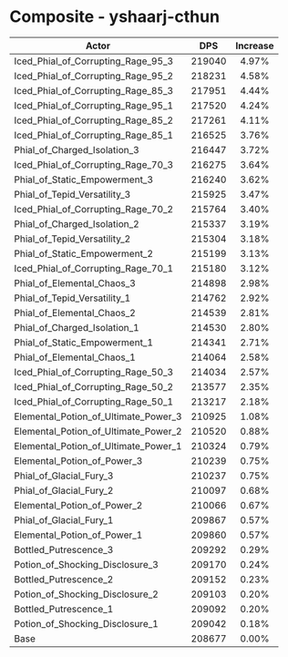 # Composite - yshaarj-cthun
| Actor | DPS | Increase |
|---|:---:|:---:|
|Iced_Phial_of_Corrupting_Rage_95_3|219040|4.97%|
|Iced_Phial_of_Corrupting_Rage_95_2|218231|4.58%|
|Iced_Phial_of_Corrupting_Rage_85_3|217951|4.44%|
|Iced_Phial_of_Corrupting_Rage_95_1|217520|4.24%|
|Iced_Phial_of_Corrupting_Rage_85_2|217261|4.11%|
|Iced_Phial_of_Corrupting_Rage_85_1|216525|3.76%|
|Phial_of_Charged_Isolation_3|216447|3.72%|
|Iced_Phial_of_Corrupting_Rage_70_3|216275|3.64%|
|Phial_of_Static_Empowerment_3|216240|3.62%|
|Phial_of_Tepid_Versatility_3|215925|3.47%|
|Iced_Phial_of_Corrupting_Rage_70_2|215764|3.40%|
|Phial_of_Charged_Isolation_2|215337|3.19%|
|Phial_of_Tepid_Versatility_2|215304|3.18%|
|Phial_of_Static_Empowerment_2|215199|3.13%|
|Iced_Phial_of_Corrupting_Rage_70_1|215180|3.12%|
|Phial_of_Elemental_Chaos_3|214898|2.98%|
|Phial_of_Tepid_Versatility_1|214762|2.92%|
|Phial_of_Elemental_Chaos_2|214539|2.81%|
|Phial_of_Charged_Isolation_1|214530|2.80%|
|Phial_of_Static_Empowerment_1|214341|2.71%|
|Phial_of_Elemental_Chaos_1|214064|2.58%|
|Iced_Phial_of_Corrupting_Rage_50_3|214034|2.57%|
|Iced_Phial_of_Corrupting_Rage_50_2|213577|2.35%|
|Iced_Phial_of_Corrupting_Rage_50_1|213217|2.18%|
|Elemental_Potion_of_Ultimate_Power_3|210925|1.08%|
|Elemental_Potion_of_Ultimate_Power_2|210520|0.88%|
|Elemental_Potion_of_Ultimate_Power_1|210324|0.79%|
|Elemental_Potion_of_Power_3|210239|0.75%|
|Phial_of_Glacial_Fury_3|210237|0.75%|
|Phial_of_Glacial_Fury_2|210097|0.68%|
|Elemental_Potion_of_Power_2|210066|0.67%|
|Phial_of_Glacial_Fury_1|209867|0.57%|
|Elemental_Potion_of_Power_1|209860|0.57%|
|Bottled_Putrescence_3|209292|0.29%|
|Potion_of_Shocking_Disclosure_3|209170|0.24%|
|Bottled_Putrescence_2|209152|0.23%|
|Potion_of_Shocking_Disclosure_2|209103|0.20%|
|Bottled_Putrescence_1|209092|0.20%|
|Potion_of_Shocking_Disclosure_1|209042|0.18%|
|Base|208677|0.00%|
